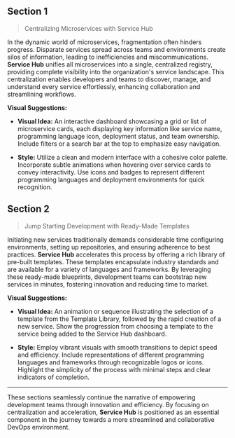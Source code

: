 ## Section 1

> Centralizing Microservices with Service Hub

In the dynamic world of microservices, fragmentation often hinders progress. Disparate services spread across teams and
environments create silos of information, leading to inefficiencies and miscommunications. **Service Hub** unifies all
microservices into a single, centralized registry, providing complete visibility into the organization's service
landscape. This centralization enables developers and teams to discover, manage, and understand every service
effortlessly, enhancing collaboration and streamlining workflows.

**Visual Suggestions:**

- **Visual Idea:** An interactive dashboard showcasing a grid or list of microservice cards, each displaying key
  information like service name, programming language icon, deployment status, and team ownership. Include filters or a
  search bar at the top to emphasize easy navigation.

- **Style:** Utilize a clean and modern interface with a cohesive color palette. Incorporate subtle animations when
  hovering over service cards to convey interactivity. Use icons and badges to represent different programming languages
  and deployment environments for quick recognition.

## Section 2

> Jump Starting Development with Ready-Made Templates

Initiating new services traditionally demands considerable time configuring environments, setting up repositories, and
ensuring adherence to best practices. **Service Hub** accelerates this process by offering a rich library of pre-built
templates. These templates encapsulate industry standards and are available for a variety of languages and frameworks.
By leveraging these ready-made blueprints, development teams can bootstrap new services in minutes, fostering innovation
and reducing time to market.

**Visual Suggestions:**

- **Visual Idea:** An animation or sequence illustrating the selection of a template from the Template Library, followed
  by the rapid creation of a new service. Show the progression from choosing a template to the service being added to
  the Service Hub dashboard.

- **Style:** Employ vibrant visuals with smooth transitions to depict speed and efficiency. Include representations of
  different programming languages and frameworks through recognizable logos or icons. Highlight the simplicity of the
  process with minimal steps and clear indicators of completion.

---

These sections seamlessly continue the narrative of empowering development teams through innovation and efficiency. By
focusing on centralization and acceleration, **Service Hub** is positioned as an essential component in the journey
towards a more streamlined and collaborative DevOps environment.
